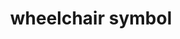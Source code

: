 ---
layout: smileys&emotion
title: wheelchair symbol
emoji: wheelchair_symbol
permalink: ♿.html
image: assets/img/3moji/wheelchair_symbol.png
---